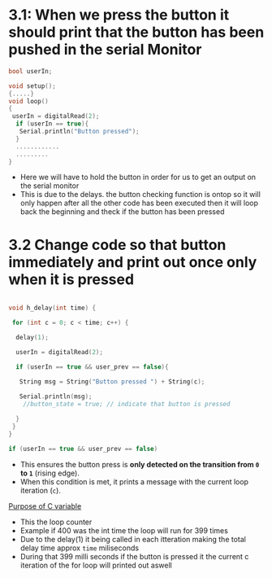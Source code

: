 # 3.1: When we press the button it should print that the button has been pushed in the serial Monitor

```c++
bool userIn;

void setup();
{.....}
void loop()
{
 userIn = digitalRead(2);
  if (userIn == true){
   Serial.println("Button pressed");
  }
  ............
  .........
}
```

- Here we will have to hold the button in order for us to get an output on the serial monitor
- This is due to the delays. the button checking function is ontop so it will only happen after all the other code has been executed then it will loop back the beginning and theck if the button has been pressed

# 3.2 Change code so that button immediately and print out once only when it is pressed

```c++

void h_delay(int time) {

 for (int c = 0; c < time; c++) {

  delay(1);

  userIn = digitalRead(2);

  if (userIn == true && user_prev == false){

   String msg = String("Button pressed ") + String(c); 

   Serial.println(msg);
    //button_state = true; // indicate that button is pressed
    
  }
 }
}
```

```c++
if (userIn == true && user_prev == false)
```

- This ensures the button press is **only detected on the transition from `0` to `1`** (rising edge).
- When this condition is met, it prints a message with the current loop iteration (`c`).

<u> Purpose of C variable </u>

- This the loop counter
- Example if 400 was the int time the loop will run for 399 times
- Due to the delay(1) it being called in each itteration making the total delay time approx `time` miliseconds
- During that 399 milli seconds if the button is pressed it the current c iteration of the for loop will printed out aswell 